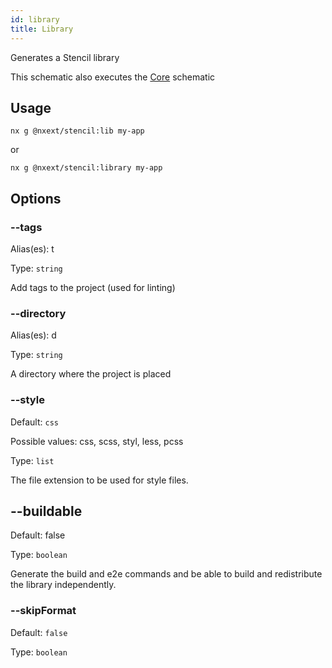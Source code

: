 ```yaml
---
id: library
title: Library
---
```


Generates a Stencil library

This schematic also executes the [Core](core) schematic

## Usage

```
nx g @nxext/stencil:lib my-app
```

or

```
nx g @nxext/stencil:library my-app
```

## Options

### --tags

Alias(es): t

Type: `string`

Add tags to the project (used for linting)

### --directory

Alias(es): d

Type: `string`

A directory where the project is placed

### --style

Default: `css`

Possible values: css, scss, styl, less, pcss

Type: `list`

The file extension to be used for style files.

## --buildable

Default: false

Type: `boolean`

Generate the build and e2e commands and be able to build and redistribute the library independently.

### --skipFormat

Default: `false`

Type: `boolean`
